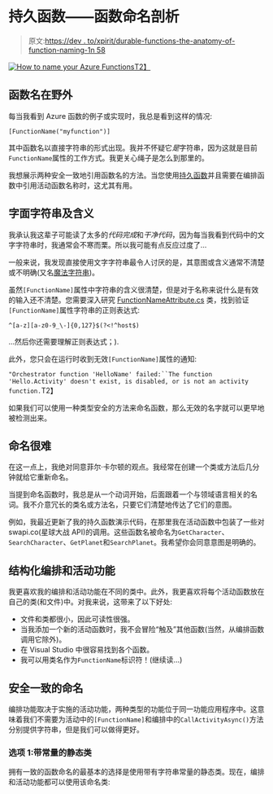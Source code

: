 # 持久函数——函数命名剖析

> 原文:[https://dev . to/xpirit/durable-functions-the-anatomy-of-function-naming-1n 58](https://dev.to/xpirit/durable-functions-the-anatomy-of-function-naming-1n58)

[![How to name your Azure Functions](../Images/3be30a306dbffa6ab79b9a25f2a99016.png)T2】](https://res.cloudinary.com/practicaldev/image/fetch/s--ExgbRLMw--/c_limit%2Cf_auto%2Cfl_progressive%2Cq_auto%2Cw_880/https://blog.marcduiker.nl/assets/2018/06/21/functionnaming.png)

## [](#function-names-in-the-wild)函数名在野外

每当我看到 Azure 函数的例子或实现时，我总是看到这样的情况:

`[FunctionName("myfunction")]`

其中函数名以直接字符串的形式出现。我并不怀疑它*是*字符串，因为这就是目前`FunctionName`属性的工作方式。我更关心绳子是怎么到那里的。

我想展示两种安全一致地引用函数名的方法。当您使用[持久函数](https://docs.microsoft.com/en-us/azure/azure-functions/durable-functions-overview)并且需要在编排函数中引用活动函数名称时，这尤其有用。

## [](#literal-strings-and-meaning)字面字符串及含义

我承认我这辈子可能读了太多的*代码完成*和*干净代码*，因为每当我看到代码中的文字字符串时，我通常会不寒而栗。所以我可能有点反应过度了…

一般来说，我发现直接使用文字字符串最令人讨厌的是，其意图或含义通常不清楚或不明确(又名[魔法字符串](https://en.wikipedia.org/wiki/Magic_string))。

虽然`[FunctionName]`属性中字符串的含义很清楚，但是对于名称来说什么是有效的输入还不清楚。您需要深入研究 [FunctionNameAttribute.cs](https://github.com/Azure/azure-webjobs-sdk/blob/9f96d3f1e63ae1241431990f256f1b2e6880167f/src/Microsoft.Azure.WebJobs/FunctionNameAttribute.cs#L34) 类，找到验证`[FunctionName]`属性字符串的正则表达式:

`^[a-z][a-z0-9_\-]{0,127}$(?<!^host$)`

…然后你还需要理解正则表达式；).

此外，您只会在运行时收到无效`[FunctionName]`属性的通知:

`"Orchestrator function 'HelloName' failed:``The function 'Hello.Activity' doesn't exist, is disabled, or is not an activity function.`T2】

如果我们可以使用一种类型安全的方法来命名函数，那么无效的名字就可以更早地被检测出来。

## [](#naming-is-hard)命名很难

在这一点上，我绝对同意菲尔·卡尔顿的观点。我经常在创建一个类或方法后几分钟就给它重新命名。

当提到命名函数时，我总是从一个动词开始，后面跟着一个与领域语言相关的名词。我不介意冗长的类名或方法名，只要它们清楚地传达了它们的意图。

例如，我最近更新了我的持久函数演示代码，在那里我在活动函数中包装了一些对 swapi.co(星球大战 API)的调用。这些函数名被命名为`GetCharacter`、`SearchCharacter`、`GetPlanet`和`SearchPlanet`。我希望你会同意意图是明确的。

## [](#structuring-orchestration-and-activity-functions)结构化编排和活动功能

我更喜欢我的编排和活动功能在不同的类中。此外，我更喜欢将每个活动函数放在自己的类(和文件)中。对我来说，这带来了以下好处:

*   文件和类都很小，因此可读性很强。
*   当我添加一个新的活动函数时，我不会冒险“触及”其他函数(当然，从编排函数调用它除外)。
*   在 Visual Studio 中很容易找到各个函数。
*   我可以用类名作为`FunctionName`标识符！(继续读…)

## [](#safe-and-consistent-naming)安全一致的命名

编排功能取决于实施的活动功能，两种类型的功能位于同一功能应用程序中。这意味着我们不需要为活动中的`[FunctionName]`和编排中的`CallActivityAsync()`方法分别提供字符串，但是我们可以做得更好。

### [](#option-1-static-class-with-constants)选项 1:带常量的静态类

拥有一致的函数命名的最基本的选择是使用带有字符串常量的静态类。现在，编排和活动功能都可以使用该命名类: